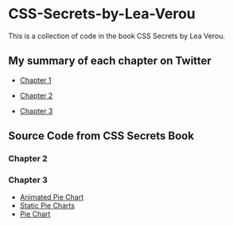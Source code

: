 # CSS-Secrets-by-Lea-Verou
This is a collection of code in the book CSS Secrets by Lea Verou.

## My summary of each chapter on Twitter
- [Chapter 1](https://twitter.com/itsjustchioma/status/1600073928206082048)

- [Chapter 2](https://twitter.com/itsjustchioma/status/1610345662175903744)

- [Chapter 3]()

## Source Code from CSS Secrets Book 
### Chapter 2

### Chapter 3
- [Animated Pie Chart](https://dabblet.com/gist/722909b9808c14eb7300)
- [Static Pie Charts](https://dabblet.com/gist/66e1e52ac2a44ad87aa4)
- [Pie Chart](https://dabblet.com/gist/66e1e52ac2a44ad87aa4)
